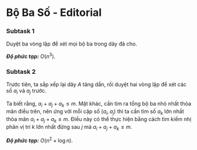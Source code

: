 # Bộ Ba Số - Editorial

### Subtask 1

Duyệt ba vòng lặp để xét mọi bộ ba trong dãy đã cho.

***Độ phức tạp:*** $O(n^3)$.

### Subtask 2

Trước tiên, ta sắp xếp lại dãy $A$ tăng dần, rồi duyệt hai vòng lặp để xét các số $a_i$ và $a_j$ trước.

Ta biết rằng, $a_i + a_j + a_k \le m$. Mặt khác, cần tìm ra tổng bộ ba nhỏ nhất thỏa mãn điều trên, nên ứng với mỗi cặp số $(a_i, a_j)$ thì ta cần tìm số $a_k$ lớn nhất thỏa mãn $a_i + a_j + a_k \le m$. Điều này có thể thực hiện bằng cách tìm kiếm nhị phân vị trí $k$ lớn nhất đứng sau $j$ mà $a_i + a_j + a_k \le m$.

***Độ phức tạp:*** $O(n^2 \times \log n)$. 